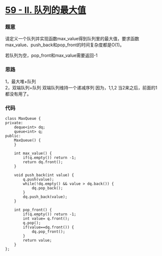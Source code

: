 # [59 - II. 队列的最大值](https://leetcode-cn.com/problems/dui-lie-de-zui-da-zhi-lcof/)
### 题意
请定义一个队列并实现函数max_value得到队列里的最大值，要求函数max_value、push_back和pop_front的时间复杂度都是O(1)。

若队列为空，pop_front和max_value需要返回-1

### 思路
1，最大堆+队列  
2，双端队列+队列  双端队列维持一个递减序列   因为，1,1,2  当2来之后，前面的1都没有用了。
### 代码
```cgo
class MaxQueue {
private:
    deque<int> dq;
    queue<int> q;
public:
    MaxQueue() {
    }
    
    int max_value() {
        if(q.empty()) return -1;
        return dq.front();
    }
    
    void push_back(int value) {
        q.push(value);
        while(!dq.empty() && value > dq.back()) {
            dq.pop_back();
        }
        dq.push_back(value);
    }
    
    int pop_front() {
        if(q.empty()) return -1;
        int value= q.front();
        q.pop();
        if(value==dq.front()) {
            dq.pop_front();
        }
        return value;
    }
};
```